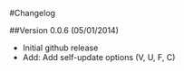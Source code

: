 #Changelog

##Version 0.0.6 (05/01/2014)
* Initial github release
* Add: Add self-update options (V, U, F, C)

